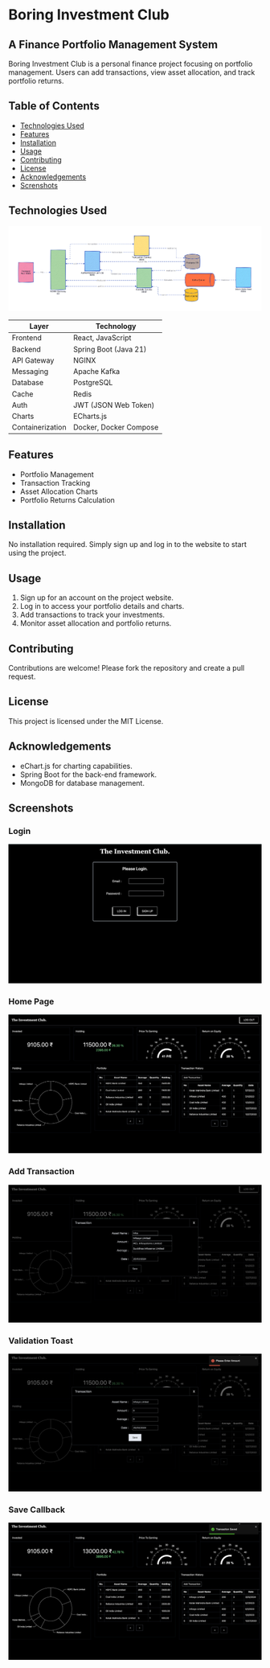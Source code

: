 # Boring Investment Club

## A Finance Portfolio Management System

Boring Investment Club is a personal finance project focusing on portfolio management. Users can add transactions, view asset allocation, and track portfolio returns.

## Table of Contents

- [Technologies Used](#technologies-used)
- [Features](#features)
- [Installation](#installation)
- [Usage](#usage)
- [Contributing](#contributing)
- [License](#license)
- [Acknowledgements](#acknowledgements)
- [Screnshots](#screenshots)

## Technologies Used

![architecture](documentation/design/Phase1.webp)

| Layer            | Technology             |
| ---------------- | ---------------------- |
| Frontend         | React, JavaScript      |
| Backend          | Spring Boot (Java 21)  |
| API Gateway      | NGINX                  |
| Messaging        | Apache Kafka           |
| Database         | PostgreSQL             |
| Cache            | Redis                  |
| Auth             | JWT (JSON Web Token)   |
| Charts           | ECharts.js             |
| Containerization | Docker, Docker Compose |

## Features

- Portfolio Management
- Transaction Tracking
- Asset Allocation Charts
- Portfolio Returns Calculation

## Installation

No installation required. Simply sign up and log in to the website to start using the project.

## Usage

1. Sign up for an account on the project website.
2. Log in to access your portfolio details and charts.
3. Add transactions to track your investments.
4. Monitor asset allocation and portfolio returns.

## Contributing

Contributions are welcome! Please fork the repository and create a pull request.

## License

This project is licensed under the MIT License.

## Acknowledgements

- eChart.js for charting capabilities.
- Spring Boot for the back-end framework.
- MongoDB for database management.

## Screenshots

### Login

![Login](documentation/screenshot/login.png)

### Home Page

![Home](documentation/screenshot/home.png)

### Add Transaction

![Transaction](documentation/screenshot/searchstock.png)

### Validation Toast

![Validation](documentation/screenshot/toast.png)

### Save Callback

![save](documentation/screenshot/callbacktoast.png)
